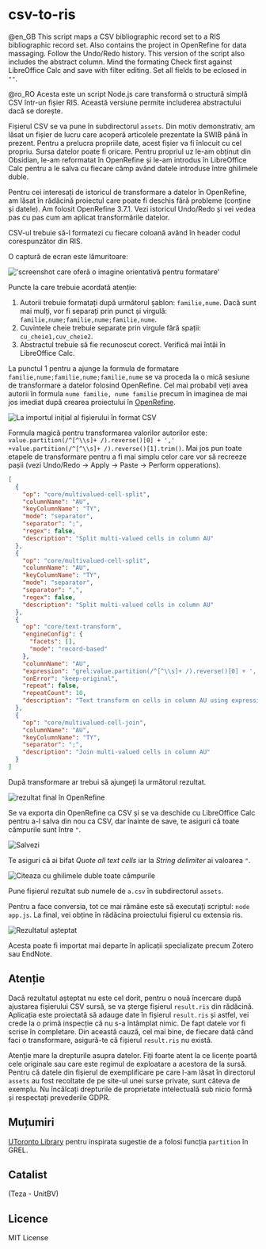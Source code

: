# csv-to-ris

@en_GB This script maps a CSV bibliographic record set to a RIS bibliographic record set. Also contains the project in OpenRefine for data massaging. Follow the Undo/Redo history.
This version of the script also includes the abstract column. Mind the formating Check first against LibreOffice Calc and save with filter editing. Set all fields to be eclosed in `""`.

@ro_RO Acesta este un script Node.js care transformă o structură simplă CSV într-un fișier RIS. Această versiune permite includerea abstractului dacă se dorește.

Fișierul CSV se va pune în subdirectorul `assets`. Din motiv demonstrativ, am lăsat un fișier de lucru care acoperă articolele prezentate la SWIB până în prezent.
Pentru a prelucra propriile date, acest fișier va fi înlocuit cu cel propriu. Sursa datelor poate fi oricare. Pentru propriul uz le-am obținut din Obsidian, le-am reformatat în OpenRefine și le-am introdus în LibreOffice Calc pentru a le salva cu fiecare câmp având datele introduse între ghilimele duble.

Pentru cei interesați de istoricul de transformare a datelor în OpenRefine, am lăsat în rădăcină proiectul care poate fi deschis fără probleme (conține și datele). Am folosit OpenRefine 3.7.1.
Vezi istoricul Undo/Redo și vei vedea pas cu pas cum am aplicat transformările datelor.

CSV-ul trebuie să-l formatezi cu fiecare coloană având în header codul corespunzător din RIS.

O captură de ecran este lămuritoare:

!['screenshot care oferă o imagine orientativă pentru formatare'](CSV-format.png)

Puncte la care trebuie acordată atenție:

1. Autorii trebuie formatați după următorul șablon: `familie,nume`. Dacă sunt mai mulți, vor fi separați prin punct și virgulă: `familie,nume;familie,nume;familie,nume`.
2. Cuvintele cheie trebuie separate prin virgule fără spații: `cu_cheie1,cuv_cheie2`.
3. Abstractul trebuie să fie recunoscut corect. Verifică mai întâi în LibreOffice Calc.

La punctul 1 pentru a ajunge la formula de formatare `familie,nume;familie,nume;familie,nume` se va proceda la o mică sesiune de transformare a datelor folosind OpenRefine. Cel mai probabil veți avea autorii în formula `nume familie, nume familie` precum în imaginea de mai jos imediat după crearea proiectului în [OpenRefine](https://openrefine.org/).

![La importul inițial al fișierului în format CSV](import-initial-OpenRefine.png)

Formula magică pentru transformarea valorilor autorilor este: `value.partition(/^[^\\s]+ /).reverse()[0] + ',' +value.partition(/^[^\\s]+ /).reverse()[1].trim()`.
Mai jos pun toate etapele de transformare pentru a fi mai simplu celor care vor să recreeze pașii (vezi Undo/Redo -> Apply -> Paste -> Perform opperations).

```json
[
  {
    "op": "core/multivalued-cell-split",
    "columnName": "AU",
    "keyColumnName": "TY",
    "mode": "separator",
    "separator": ";",
    "regex": false,
    "description": "Split multi-valued cells in column AU"
  },
  {
    "op": "core/multivalued-cell-split",
    "columnName": "AU",
    "keyColumnName": "TY",
    "mode": "separator",
    "separator": ",",
    "regex": false,
    "description": "Split multi-valued cells in column AU"
  },
  {
    "op": "core/text-transform",
    "engineConfig": {
      "facets": [],
      "mode": "record-based"
    },
    "columnName": "AU",
    "expression": "grel:value.partition(/^[^\\s]+ /).reverse()[0] + ',' +value.partition(/^[^\\s]+ /).reverse()[1].trim()",
    "onError": "keep-original",
    "repeat": false,
    "repeatCount": 10,
    "description": "Text transform on cells in column AU using expression grel:value.partition(/^[^\\s]+ /).reverse()[0] + ',' +value.partition(/^[^\\s]+ /).reverse()[1].trim()"
  },
  {
    "op": "core/multivalued-cell-join",
    "columnName": "AU",
    "keyColumnName": "TY",
    "separator": ";",
    "description": "Join multi-valued cells in column AU"
  }
]
```

După transformare ar trebui să ajungeți la următorul rezultat.

![rezultat final în OpenRefine](dupa-transformare-openrefine.png)

Se va exporta din OpenRefine ca CSV și se va deschide cu LibreOffice Calc pentru a-l salva din nou ca CSV, dar înainte de save, te asiguri că toate câmpurile sunt între `"`.

![Salvezi](Calc01.png)

Te asiguri că ai bifat *Quote all text cells* iar la *String delimiter* ai valoarea `"`.

![Citeaza cu ghilimele duble toate câmpurile](Calc02.png)

Pune fișierul rezultat sub numele de `a.csv` în subdirectorul `assets`.

Pentru a face conversia, tot ce mai rămâne este să executați scriptul: `node app.js`. La final, vei obține în rădăcina proiectului fișierul cu extensia ris.

![Rezultatul așteptat](rezultat.png)

Acesta poate fi importat mai departe în aplicații specializate precum Zotero sau EndNote.

## Atenție

Dacă rezultatul așteptat nu este cel dorit, pentru o nouă încercare după ajustarea fișierului CSV sursă, se va șterge fișierul `result.ris` din rădăcină. Aplicația este proiectată să adauge date în fișierul `result.ris` și astfel, vei crede la o primă inspecție că nu s-a întâmplat nimic. De fapt datele vor fi scrise în completare. Din această cauză, cel mai bine, de fiecare dată când faci o transformare, asigură-te că fișierul `result.ris` nu există.

Atenție mare la drepturile asupra datelor. Fiți foarte atent la ce licențe poartă cele originale sau care este regimul de exploatare a acestora de la sursă. Pentru că datele din fișierul de exemplificare pe care l-am lăsat în directorul `assets` au fost recoltate de pe site-ul unei surse private, sunt câteva de exemplu. Nu încălcați drepturile de proprietate intelectuală sub nicio formă și respectați prevederile GDPR.

## Muțumiri

[UToronto Library](https://mdl.library.utoronto.ca/technology/tutorials/openrefine-tutorial-3-regular-expressions-regex-activity) pentru inspirata sugestie de a folosi funcția `partition` în GREL.
## Catalist

(Teza - UnitBV)

## Licence

MIT License
